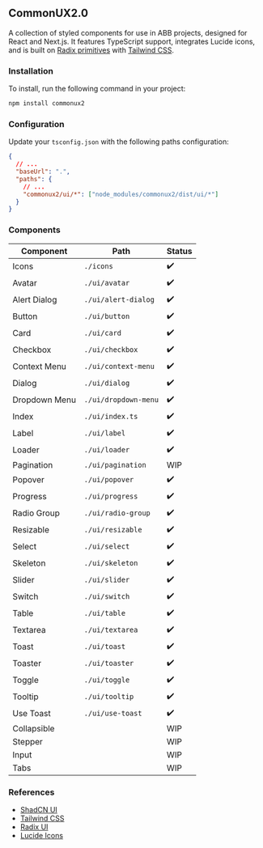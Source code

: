 ## CommonUX2.0

A collection of styled components for use in ABB projects, designed for React and Next.js. It features TypeScript support, integrates Lucide icons, and is built on [Radix primitives](https://www.radix-ui.com/) with [Tailwind CSS](https://tailwindcss.com/).

### Installation

To install, run the following command in your project:

```bash
npm install commonux2
```

### Configuration

Update your `tsconfig.json` with the following paths configuration:

```json
{
  // ...
  "baseUrl": ".",
  "paths": {
    // ...
    "commonux2/ui/*": ["node_modules/commonux2/dist/ui/*"]
  }
}
```



### Components

| Component        | Path                                      | Status |
|------------------|-------------------------------------------|--------|
| Icons            | `./icons`                                 | ✔️     |
| Avatar           | `./ui/avatar`                            | ✔️     |
| Alert Dialog     | `./ui/alert-dialog`                      | ✔️     |
| Button           | `./ui/button`                            | ✔️     |
| Card             | `./ui/card`                              | ✔️     |
| Checkbox         | `./ui/checkbox`                          | ✔️     |
| Context Menu     | `./ui/context-menu`                      | ✔️     |
| Dialog           | `./ui/dialog`                            | ✔️     |
| Dropdown Menu    | `./ui/dropdown-menu`                     | ✔️     |
| Index            | `./ui/index.ts`                         | ✔️     |
| Label            | `./ui/label`                             | ✔️     |
| Loader           | `./ui/loader`                            | ✔️     |
| Pagination       | `./ui/pagination`                        | WIP    |
| Popover          | `./ui/popover`                           | ✔️     |
| Progress         | `./ui/progress`                          | ✔️     |
| Radio Group      | `./ui/radio-group`                      | ✔️     |
| Resizable        | `./ui/resizable`                        | ✔️     |
| Select           | `./ui/select`                            | ✔️     |
| Skeleton         | `./ui/skeleton`                          | ✔️     |
| Slider           | `./ui/slider`                            | ✔️     |
| Switch           | `./ui/switch`                            | ✔️     |
| Table            | `./ui/table`                             | ✔️     |
| Textarea         | `./ui/textarea`                          | ✔️     |
| Toast            | `./ui/toast`                             | ✔️     |
| Toaster          | `./ui/toaster`                          | ✔️     |
| Toggle           | `./ui/toggle`                            | ✔️     |
| Tooltip          | `./ui/tooltip`                          | ✔️     |
| Use Toast        | `./ui/use-toast`                        | ✔️     |
| Collapsible      |                                           | WIP    |
| Stepper          |                                           | WIP    |
| Input            |                                           | WIP    |
| Tabs             |                                           | WIP    |

### References

- [ShadCN UI](https://github.com/shadcn/ui)
- [Tailwind CSS](https://tailwindcss.com/)
- [Radix UI](https://www.radix-ui.com/)
- [Lucide Icons](https://lucide.dev/)
